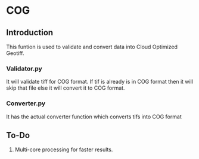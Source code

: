 # COG

## Introduction
This funtion is used to validate and convert data into Cloud Optimized Geotiff.

### Validator.py
It will validate tiff for COG format. If tif is already is in COG format then it will skip that file else it will convert it to COG format.

### Converter.py
It has the actual converter function which converts tifs into COG format

## To-Do
1. Multi-core processing for faster results.